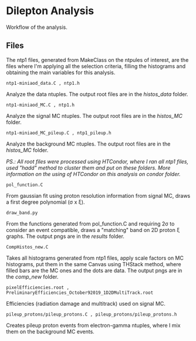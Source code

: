# Dilepton Analysis

Workflow of the analysis.

## Files

The ntp1 files, generated from MakeClass on the ntpules of interest, are the files where I'm applying all the selection criteria, filling the histograms and obtaining the main variables for this analysis.

```
ntp1-miniaod_data.C , ntp1.h
```

Analyze the data ntuples. The output root files are in the *histos_data* folder.

```
ntp1-miniaod_MC.C , ntp1.h
```

Analyze the signal MC ntuples. The output root files are in the *histos_MC* folder.

```
ntp1-miniaod_MC_pileup.C , ntp1_pileup.h
```

Analyze the background MC ntuples. The output root files are in the *histos_MC* folder.

*PS.: All root files were processed using HTCondor, where I ran all ntp1 files, used "hadd" method to cluster them and put on these folders. More information on the using of HTCondor on this analysis on condor folder.*

```
pol_function.C
```

From gaussian fit using proton resolution information from signal MC, draws a first degree polynomial (σ x ξ). 

```
draw_band.py
```

From the functions generated from pol_function.C and requiring 2σ to consider an event compatible, draws a "matching" band 
on 2D proton ξ graphs. The output pngs are in the *results* folder.

```
CompHistos_new.C
```

Takes all histograms generated from ntp1 files, apply scale factors on MC histograms, put them in the same Canvas using
THStack method, where filled bars are the MC ones and the dots are data. The output pngs are in the *comp_new* folder.

```
pixelEfficiencies.root , PreliminaryEfficiencies_October92019_1D2DMultiTrack.root
```

Efficiencies (radiation damage and multitrack) used on signal MC. 

```
pileup_protons/pileup_protons.C , pileup_protons/pileup_protons.h
```

Creates pileup proton events from electron-gamma ntuples, where I mix them on the background MC events.

